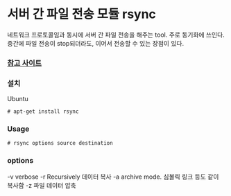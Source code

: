 # 서버 간 파일 전송 모듈 rsync

네트워크 프로토콜임과 동시에 서버 간 파일 전송을 해주는 tool.
주로 동기화에 쓰인다.
중간에 파일 전송이 stop되더라도, 이어서 전송할 수 있는 장점이 있다.

### [참고 사이트](http://www.joinc.co.kr/w/Site/Tip/Rsync)

### 설치

Ubuntu
```
# apt-get install rsync
```

### Usage

```
# rsync options source destination
```

### options

-v verbose
-r Recursively 데이터 복사
-a archive mode. 심볼릭 링크 등도 같이 복사함
-z 파일 데이터 압축

### 
